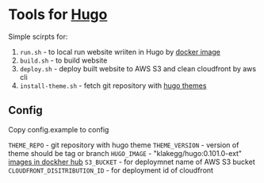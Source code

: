 # Tools for [Hugo](https://gohugo.io/)  

Simple scirpts for:
  
  1. `run.sh` - to local run website wriiten in Hugo by [docker image](https://hub.docker.com/r/klakegg/hugo/)
  2. `build.sh` - to build website
  3. `deploy.sh` - deploy built website to AWS S3 and clean cloudfront by aws cli
  4. `install-theme.sh` - fetch git repository with [hugo themes](https://themes.gohugo.io/)

## Config

Copy config.example to config

 `THEME_REPO` - git repository with hugo theme
 `THEME_VERSION` - version of theme should be tag or branch
 `HUGO_IMAGE` - "klakegg/hugo:0.101.0-ext" [images in dockher hub](https://hub.docker.com/r/klakegg/hugo/)
 `S3_BUCKET` -  for deploymnet name of AWS S3 bucket
 `CLOUDFRONT_DISITRIBUTION_ID` - for deployment id of cloudfront
